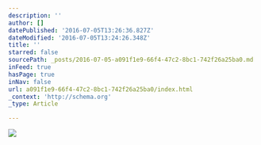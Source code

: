 ```yaml
---
description: ''
author: []
datePublished: '2016-07-05T13:26:36.827Z'
dateModified: '2016-07-05T13:24:26.348Z'
title: ''
starred: false
sourcePath: _posts/2016-07-05-a091f1e9-66f4-47c2-8bc1-742f26a25ba0.md
inFeed: true
hasPage: true
inNav: false
url: a091f1e9-66f4-47c2-8bc1-742f26a25ba0/index.html
_context: 'http://schema.org'
_type: Article

---
```

![](https://the-grid-user-content.s3-us-west-2.amazonaws.com/9560a569-a687-42ac-be26-e16f80e6bd81.jpg)